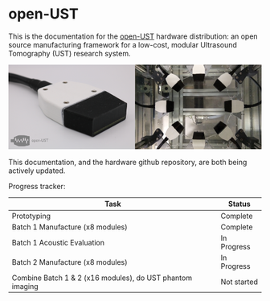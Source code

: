# open-UST

This is the documentation for the [open-UST](https://github.com/morganjroberts/open-UST) hardware distribution: an open source manufacturing framework for a low-cost, modular Ultrasound Tomography (UST) research system.

![home-image](img/home-image.png)

This documentation, and the hardware github repository, are both being actively updated. 

Progress tracker:

| Task | Status |
|------|-------|
|Prototyping | Complete | 
|Batch 1 Manufacture (x8 modules) | Complete |
|Batch 1 Acoustic Evaluation | In Progress |
|Batch 2 Manufacture (x8 modules) | In Progress |
|Combine Batch 1 & 2 (x16 modules), do UST phantom imaging | Not started |